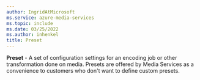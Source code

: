 ```yaml
---
author: IngridAtMicrosoft
ms.service: azure-media-services
ms.topic: include
ms.date: 03/25/2022
ms.author: inhenkel
title: Preset
---
```


**Preset** - A set of configuration settings for an encoding job or other transformation done on media. Presets are offered by Media Services as a convenience to customers who don't want to define custom presets.
